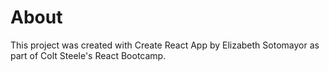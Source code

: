 # About

This project was created with Create React App by Elizabeth Sotomayor as part of Colt Steele's React Bootcamp.
